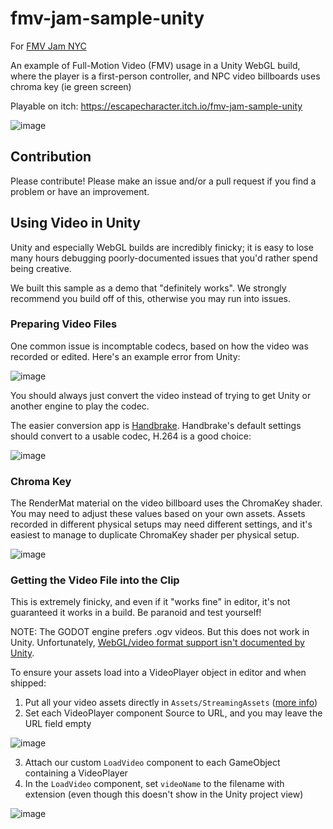 # fmv-jam-sample-unity

For [FMV Jam NYC](https://itch.io/jam/fmv-jam-nyc)

An example of Full-Motion Video (FMV) usage in a Unity WebGL build, where the player is a first-person controller, and NPC video billboards uses chroma key (ie green screen)

Playable on itch: https://escapecharacter.itch.io/fmv-jam-sample-unity

![image](https://github.com/dustinfreeman/fmv-jam-sample-unity/assets/940836/934b524a-bd21-42dd-897b-880844a244b0)

## Contribution

Please contribute! Please make an issue and/or a pull request if you find a problem or have an improvement. 

## Using Video in Unity

Unity and especially WebGL builds are incredibly finicky; it is easy to lose many hours debugging poorly-documented issues that you'd rather spend being creative.

We built this sample as a demo that "definitely works". We strongly recommend you build off of this, otherwise you may run into issues.

### Preparing Video Files

One common issue is incomptable codecs, based on how the video was recorded or edited. Here's an example error from Unity:

![image](https://github.com/dustinfreeman/fmv-jam-sample-unity/assets/940836/ca817dac-272f-4740-8df6-4f0b0fbc04d7)

You should always just convert the video instead of trying to get Unity or another engine to play the codec.

The easier conversion app is [Handbrake](https://handbrake.fr/). Handbrake's default settings should convert to a usable codec, H.264 is a good choice:

![image](https://github.com/dustinfreeman/fmv-jam-sample-unity/assets/940836/e799f17d-2a06-4988-ad64-b15dd922fc94)

### Chroma Key

The RenderMat material on the video billboard uses the ChromaKey shader. You may need to adjust these values based on your own assets. 
Assets recorded in different physical setups may need different settings, and it's easiest to manage to duplicate ChromaKey shader per physical setup.

![image](https://github.com/dustinfreeman/fmv-jam-sample-unity/assets/940836/b051b0db-11bb-4464-90e2-acb3aa7965c1)

### Getting the Video File into the Clip

This is extremely finicky, and even if it "works fine" in editor, it's not guaranteed it works in a build. Be paranoid and test yourself!

NOTE: The GODOT engine prefers .ogv videos. But this does not work in Unity. Unfortunately, [WebGL/video format support isn't documented by Unity](https://docs.unity3d.com/Manual/VideoSources-FileCompatibility.html).

To ensure your assets load into a VideoPlayer object in editor and when shipped:
1. Put all your video assets directly in `Assets/StreamingAssets` ([more info](https://docs.unity3d.com/ScriptReference/Application-streamingAssetsPath.html))
2. Set each VideoPlayer component Source to URL, and you may leave the URL field empty
   
![image](https://github.com/dustinfreeman/fmv-jam-sample-unity/assets/940836/9578c7ef-cffd-4c90-8b7f-43db31fb48ed)

3. Attach our custom `LoadVideo` component to each GameObject containing a VideoPlayer
4. In the `LoadVideo` component, set `videoName` to the filename with extension (even though this doesn't show in the Unity project view)
   
![image](https://github.com/dustinfreeman/fmv-jam-sample-unity/assets/940836/73a87224-bd6a-40a1-9bc9-f657f72551d8)







